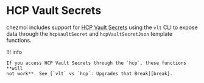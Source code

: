 # HCP Vault Secrets

chezmoi includes support for [HCP Vault Secrets][secrets] using the `vlt` CLI to
expose data through the `hcpVaultSecret` and `hcpVaultSecretJson` template
functions.

!!! info

    If you access HCP Vault Secrets through the `hcp`, these functions **will
    not work**. See [`vlt` vs `hcp`: Upgrades that Break][break].

[secrets]: https://developer.hashicorp.com/hcp/docs/vault-secrets
[break]: /user-guide/password-managers/hcp-vault-secrets.md#hcp-broken
